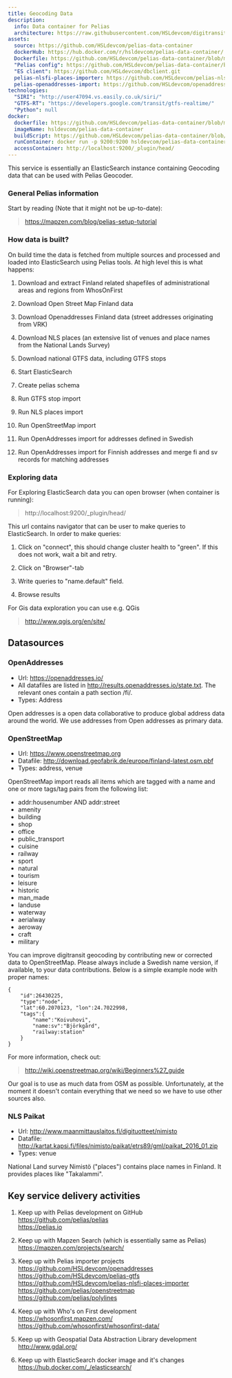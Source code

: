 ```yaml
---
title: Geocoding Data
description:
  info: Data container for Pelias
  architecture: https://raw.githubusercontent.com/HSLdevcom/digitransit-site/master/pages/en/developers/services/6-data-containers/geocoding-data/architecture.xml
assets:
  source: https://github.com/HSLdevcom/pelias-data-container
  dockerHub: https://hub.docker.com/r/hsldevcom/pelias-data-container/
  Dockerfile: https://github.com/HSLdevcom/pelias-data-container/blob/master/Dockerfile
  "Pelias config": https://github.com/HSLdevcom/pelias-data-container/blob/master/pelias.json
  "ES client": https://github.com/HSLdevcom/dbclient.git
  pelias-nlsfi-places-importer: https://github.com/HSLdevcom/pelias-nlsfi-places-importer.git
  pelias-openaddresses-import: https://github.com/HSLdevcom/openaddresses.git
technologies:
  "SIRI": "http://user47094.vs.easily.co.uk/siri/"
  "GTFS-RT": "https://developers.google.com/transit/gtfs-realtime/"
  "Python": null
docker:
  dockerfile: https://github.com/HSLdevcom/pelias-data-container/blob/master/Dockerfile
  imageName: hsldevcom/pelias-data-container
  buildScript: https://github.com/HSLdevcom/pelias-data-container/blob/master/build-docker-image.sh
  runContainer: docker run -p 9200:9200 hsldevcom/pelias-data-container
  accessContainer: http://localhost:9200/_plugin/head/
---
```


This service is essentially an ElasticSearch instance containing Geocoding data that can be used with Pelias Geocoder.

### General Pelias information
Start by reading (Note that it might not be up-to-date):
> https://mapzen.com/blog/pelias-setup-tutorial


### How data is built?
On build time the data is fetched from multiple sources and processed and loaded into ElasticSearch using
Pelias tools. At high level this is what happens:

1. Download and extract Finland related shapefiles of administrational areas and regions from WhosOnFirst

2. Download Open Street Map Finland data

3. Download Openaddresses Finland data (street addresses originating from VRK)

4. Download NLS places (an extensive list of venues and place names from the National Lands Survey)

5. Download national GTFS data, including GTFS stops

6. Start ElasticSearch

7. Create pelias schema

8. Run GTFS stop import

9. Run NLS places import

10. Run OpenStreetMap import

11. Run OpenAddresses import for addresses defined in Swedish

12. Run OpenAddresses import for Finnish addresses and merge fi and sv records for matching addresses



### Exploring data
For Exploring ElasticSearch data you can open browser (when container is running):
> http://localhost:9200/_plugin/head/

This url contains navigator that can be user to make queries to ElasticSearch. In order to make queries:

1. Click on "connect", this should change cluster health to "green". If this does not work, wait a bit and retry.

2. Click on "Browser"-tab

3. Write queries to "name.default" field.

4. Browse results

For Gis data exploration you can use e.g. QGis
> http://www.qgis.org/en/site/

## Datasources

### OpenAddresses
- Url: https://openaddresses.io/
- All datafiles are listed in http://results.openaddresses.io/state.txt. The relevant ones contain a path section /fi/.
- Types: Address

Open addresses is a open data collaborative to produce global address data around the world. We use addresses from Open addresses as primary data.

### OpenStreetMap
- Url: https://www.openstreetmap.org
- Datafile: http://download.geofabrik.de/europe/finland-latest.osm.pbf
- Types: address, venue

OpenStreetMap import reads all items which are tagged with a name and one or more tags/tag pairs from the following list:

- addr:housenumber AND addr:street
- amenity
- building
- shop
- office
- public_transport
- cuisine
- railway
- sport
- natural
- tourism
- leisure
- historic
- man_made
- landuse
- waterway
- aerialway
- aeroway
- craft
- military

You can improve digitransit geocoding by contributing new or corrected data to OpenStreetMap. Please always include a Swedish name version, if available, to your data contributions.
Below is a simple example node with proper names:
```
{
    "id":26430225,
    "type":"node",
    "lat":60.2070123, "lon":24.7022998,
    "tags":{
        "name":"Koivuhovi",
        "name:sv":"Björkgård",
        "railway:station"
    }
}
```
For more information, check out:
>http://wiki.openstreetmap.org/wiki/Beginners%27_guide

Our goal is to use as much data from OSM as possible. Unfortunately, at the moment it doesn't contain everything that we need so we have to use other sources also.


### NLS Paikat
- Url: http://www.maanmittauslaitos.fi/digituotteet/nimisto
- Datafile: http://kartat.kapsi.fi/files/nimisto/paikat/etrs89/gml/paikat_2016_01.zip
- Types: venue

National Land survey Nimistö ("places") contains place names in Finland. It provides places like "Takalammi".


## Key service delivery activities
1. Keep up with Pelias development on GitHub<br/>
   https://github.com/pelias/pelias<br/>
   https://pelias.io

2. Keep up with Mapzen Search (which is essentially same as Pelias)<br/>
   https://mapzen.com/projects/search/

3. Keep up with Pelias importer projects<br/>
   https://github.com/HSLdevcom/openaddresses<br/>
   https://github.com/HSLdevcom/pelias-gtfs<br/>
   https://github.com/HSLdevcom/pelias-nlsfi-places-importer<br/>
   https://github.com/pelias/openstreetmap<br/>
   https://github.com/pelias/polylines

4. Keep up with Who's on First development<br/>
   https://whosonfirst.mapzen.com/<br/>
   https://github.com/whosonfirst/whosonfirst-data/

5. Keep up with Geospatial Data Abstraction Library development<br/>
   http://www.gdal.org/

6. Keep up with ElasticSearch docker image and it's changes<br/>
   https://hub.docker.com/_/elasticsearch/
